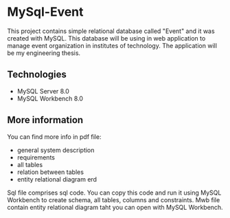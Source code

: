 # MySql-Event
This project contains simple relational database called "Event" and it was created with MySQL. 
This database will be using in web application to manage event organization in institutes of technology.
The application will be my engineering thesis.

## Technologies
- MySQL Server 8.0
- MySQL Workbench 8.0

## More information
You can find more info in pdf file:
- general system description
- requirements
- all tables
- relation between tables
- entity relational diagram erd

Sql file comprises sql code. You can copy this code and run it using MySQL Workbench to create schema, all tables, columns and constraints.
Mwb file contain entity relational diagram taht you can open with MySQL Workbench.
